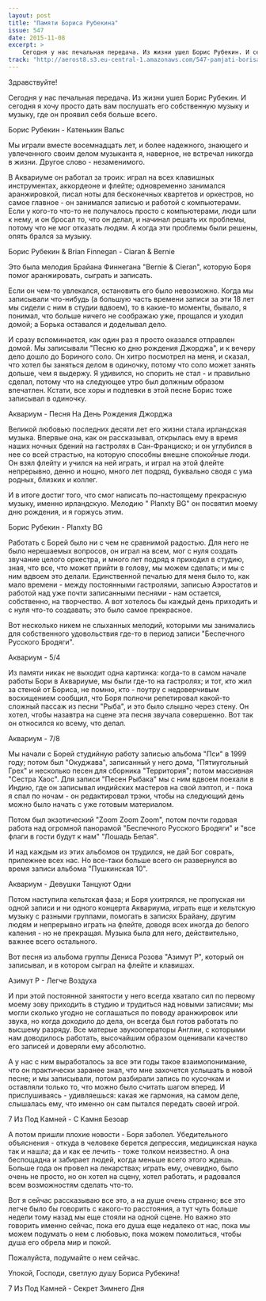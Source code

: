 ```yaml
---
layout: post
title: "Памяти Бориса Рубекина"
issue: 547
date: 2015-11-08
excerpt: >
    Сегодня у нас печальная передача. Из жизни ушел Борис Рубекин. И сегодня я хочу просто дать вам послушать его собственную музыку и музыку, где он проявил себя больше всего.
track: "http://aerost8.s3.eu-central-1.amazonaws.com/547-pamjati-borisa-rubekina.mp3"
---
```


Здравствуйте!

Сегодня у нас печальная передача. Из жизни ушел Борис Рубекин. И сегодня я хочу просто дать вам послушать его собственную музыку и музыку, где он проявил себя больше всего.

Борис Рубекин - Катенькин Вальс

Мы играли вместе восемнадцать лет, и более надежного, знающего и увлеченного своим делом музыканта я, наверное, не встречал никогда в жизни. Другое слово - незаменимого.

В Аквариуме он работал за троих: играл на всех клавишных инструментах, аккордеоне и флейте; одновременно занимался аранжировкой, писал ноты для бесконечных квартетов и оркестров, но самое главное - он занимался записью и работой с компьютерами. Если у кого-то что-то не получалось просто с компьютерами, люди шли к нему, и он бросал то, что он делал, и начинал решать их проблемы, потому что не мог отказать людям. А когда эти проблемы были решены, опять брался за музыку.

Борис Рубекин & Brian Finnegan - Ciaran & Bernie

Это была мелодия Брайана Финнегана "Bernie & Cieran", которую Боря помог аранжировать, сыграть и записать.

Если он чем-то увлекался, остановить его было невозможно. Когда мы записывали что-нибудь (а большую часть времени записи за эти 18 лет мы сидели с ним в студии вдвоем), то в какие-то моменты, бывало, я понимал, что больше ничего не соображаю уже, прощался и уходил домой; а Борька оставался и доделывал дело.

И сразу вспоминается, как один раз я просто оказался отправлен домой. Мы записывали "Песню ко дню рождения Джорджа", и к вечеру дело дошло до Бориного соло. Он хитро посмотрел на меня, и сказал, что хотел бы заняться делом в одиночку, потому что соло может занять дольше, чем я выдержу. Я удивился, но спорить не стал - и правильно сделал, потому что на следующее утро был должным образом впечатлен. Кстати, все хоры и подпевки в этой песне Борис тоже записывал в одиночку.

Аквариум - Песня На День Рождения Джорджа

Великой любовью последних десяти лет его жизни стала ирландская музыка. Впервые она, как он рассказывал, открылась ему в время наших ночных бдений на гастролях в Сан-Франциско; и он углубился в нее со всей страстью, на которую способны внешне спокойные люди. Он взял флейту и учился на ней играть, и играл на этой флейте непрерывно, денно и нощно, много лет подряд, буквально сводя с ума родных, близких и коллег.

И в итоге достиг того, что смог написать по-настоящему прекрасную музыку, именно ирландскую. Мелодию " Planxty BG" он посвятил моему дню рождения, и я горжусь этим.

Борис Рубекин - Planxty BG

Работать с Борей было ни с чем не сравнимой радостью. Для него не было нерешаемых вопросов, он играл на всем, мог с нуля создать звучание целого оркестра, и много лет подряд я приходил в студию, зная, что все, что может прийти в голову, мы можем сделать; и мы с ним вдвоем это делали. Единственной печалью для меня было то, как мало времени - между постоянными гастролями, записью Аэростатов и работой над уже почти записанными песнями - нам остается, собственно, на творчество. А вот хотелось бы каждый день приходить и с нуля что-то создавать; это было самое прекрасное.

Вот несколько никем не слыханных мелодий, которыми мы занимались для собственного удовольствия где-то в период записи "Беспечного Русского Бродяги".

Аквариум - 5/4

Из памяти никак не выходит одна картинка: когда-то в самом начале работы Бори в Аквариуме, мы были где-то на гастролях; и тот, кто жил за стеной от Бориса, не помню, кто - поутру с недоверчивым восхищением сообщил, что Боря полночи репетировал какой-то сложный пассаж из песни "Рыба", и это было слышно через стену. Он хотел, чтобы назавтра на сцене эта песня звучала совершенно. Вот так он относился ко всему, что делал.

Аквариум - 7/8

Мы начали с Борей студийную работу записью альбома "Пси" в 1999 году; потом был "Окуджава", записанный у него дома, "Пятиугольный Грех" и несколько песен для сборника "Территория"; потом массивная "Сестра Хаос". Для записи "Песен Рыбака" мы с ним вдвоем поехали в Индию, где он записывал индийских мастеров на свой лэптоп, и - пока я спал по ночам - он редактировал трэки, чтобы на следующий день можно было начать с уже готовым материалом.

Потом был экзотический "Zoom Zoom Zoom", потом почти годовая работа над огромной панорамой "Беспечного Русского Бродяги" и "все флаги в гости будут к нам" "Лошадь Белая".

И над каждым из этих альбомов он трудился, не дай Бог соврать, прилежнее всех нас. Но все-таки больше всего он развернулся во время записи альбома "Пушкинская 10".

Аквариум - Девушки Танцуют Одни

Потом наступила кельтская фаза; и Боря ухитрялся, не пропуская ни одной записи и ни одного концерта Аквариума, играть еще и кельтскую музыку с разными группами, помогать в записях Брайану, другим людям и непрерывно играть на флейте, доводя всех иногда до белого каления - но не прекращая. Музыка была для него, действительно, важнее всего остального.

Вот песня из альбома группы Дениса Розова "Азимут Р", который он записывал, и в котором сыграл на флейте и клавишах.

Азимут Р - Легче Воздуха

И при этой постоянной занятости у него всегда хватало сил по первому моему зову приходить в студию и трудиться над новыми записями; мы могли сколько угодно не соглашаться по поводу аранжировок или звука, но когда доходило до дела, он всегда был готов работать по высшему разряду. Все матерые звукооператоры Англии, с которыми нам доводилось работать, высочайшим образом оценивали качество его записей и доверяли ему абсолютно.

А у нас с ним выработалось за все эти годы такое взаимопонимание, что он практически заранее знал, что мне захочется услышать в новой песне; и мы записывали, потом разбирали запись по кусочкам и оставляли только то, что можно было считать шагом вперед. И прислушиваясь - удивляешься: какая же гармония, на самом деле, слышалась ему, что именно он сам пытался передать своей игрой.

7 Из Под Камней - С Камня Безоар

А потом пришли плохие новости - Боря заболел. Убедительного объяснения - откуда в человеке берется депрессия, медицинская наука так и нашла; да и как ее лечить - тоже толком неизвестно. А она беспощадна и забирает людей, когда меньше всего этого ждешь. Больше года он провел на лекарствах; играть ему, очевидно, было очень не просто, но он хотел на сцену, хотел работать, и радовался всем возможностям сделать что-то.

Вот я сейчас рассказываю все это, а на душе очень странно; все это легче было бы говорить с какого-то расстояния, а тут чуть больше недели тому назад мы еще стояли на одной сцене. Но важно это говорить именно сейчас, пока его душа еще недалеко от нас, пока мы можем подумать о нем с любовью, пока можем помолиться, чтобы душа его обрела мир и покой.

Пожалуйста, подумайте о нем сейчас.

Упокой, Господи, светлую душу Бориса Рубекина!

7 Из Под Камней - Секрет Зимнего Дня
